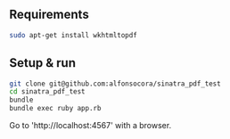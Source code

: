 ## Requirements

```bash
sudo apt-get install wkhtmltopdf
```

## Setup & run

```bash
git clone git@github.com:alfonsocora/sinatra_pdf_test
cd sinatra_pdf_test
bundle
bundle exec ruby app.rb
```

Go to 'http://localhost:4567' with a browser.
